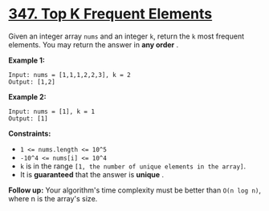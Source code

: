 # [347. Top K Frequent Elements](https://leetcode.com/problems/top-k-frequent-elements/)

Given an integer array `nums` and an integer `k`, return the `k` most frequent elements. You may return the answer in **any order** .

**Example 1:** 

```
Input: nums = [1,1,1,2,2,3], k = 2
Output: [1,2]
```

**Example 2:** 

```
Input: nums = [1], k = 1
Output: [1]
```

**Constraints:** 

- `1 <= nums.length <= 10^5`
- `-10^4 <= nums[i] <= 10^4`
- `k` is in the range `[1, the number of unique elements in the array]`.
- It is **guaranteed**  that the answer is **unique** .

**Follow up:**  Your algorithm's time complexity must be better than `O(n log n)`, where n is the array's size.